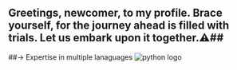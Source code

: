 ## Greetings, newcomer, to my profile. Brace yourself, for the journey ahead is filled with trials. Let us embark upon it together.⚠️##

##-> Expertise in multiple lanaguages
![python logo](https://github.com/Bqtty/Bqtty/assets/93125988/4ee3fa1c-e1fc-4ffd-b734-107ba0c5bfe3)

